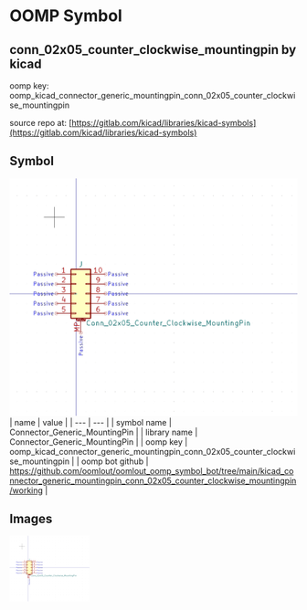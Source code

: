 # OOMP Symbol  
## conn_02x05_counter_clockwise_mountingpin  by kicad  
  
oomp key: oomp_kicad_connector_generic_mountingpin_conn_02x05_counter_clockwise_mountingpin  
  
source repo at: [https://gitlab.com/kicad/libraries/kicad-symbols](https://gitlab.com/kicad/libraries/kicad-symbols)  
## Symbol  
  
[![working.png](working_600.png)](working.png)  
| name | value | 
| --- | --- | 
| symbol name | Connector_Generic_MountingPin | 
| library name | Connector_Generic_MountingPin | 
| oomp key | oomp_kicad_connector_generic_mountingpin_conn_02x05_counter_clockwise_mountingpin | 
| oomp bot github | https://github.com/oomlout/oomlout_oomp_symbol_bot/tree/main/kicad_connector_generic_mountingpin_conn_02x05_counter_clockwise_mountingpin/working | 
## Images  
  
[![working.png](working_140.png)](working.png)  
